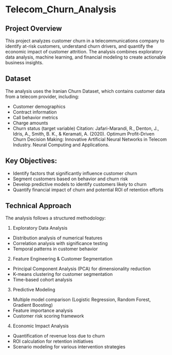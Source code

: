 # Telecom_Churn_Analysis
## Project Overview
This project analyzes customer churn in a telecommunications company to identify at-risk customers, understand churn drivers, and quantify the economic impact of customer attrition. The analysis combines exploratory data analysis, machine learning, and financial modeling to create actionable business insights.
## Dataset
The analysis uses the Iranian Churn Dataset, which contains customer data from a telecom provider, including:
- Customer demographics
- Contract information
- Call behavior metrics
- Charge amounts
- Churn status (target variable)
Citation: Jafari-Marandi, R., Denton, J., Idris, A., Smith, B. K., & Keramati, A. (2020). Optimum Profit-Driven Churn Decision Making: Innovative Artificial Neural Networks in Telecom Industry. Neural Computing and Applications.
## Key Objectives:
- Identify factors that significantly influence customer churn
- Segment customers based on behavior and churn risk
- Develop predictive models to identify customers likely to churn
- Quantify financial impact of churn and potential ROI of retention efforts

## Technical Approach
The analysis follows a structured methodology:
1. Exploratory Data Analysis
- Distribution analysis of numerical features
- Correlation analysis with significance testing
- Temporal patterns in customer behavior
2. Feature Engineering & Customer Segmentation
- Principal Component Analysis (PCA) for dimensionality reduction
- K-means clustering for customer segmentation
- Time-based cohort analysis
3. Predictive Modeling
- Multiple model comparison (Logistic Regression, Random Forest, Gradient Boosting)
- Feature importance analysis
- Customer risk scoring framework
4. Economic Impact Analysis
- Quantification of revenue loss due to churn
- ROI calculation for retention initiatives
- Scenario modeling for various intervention strategies
